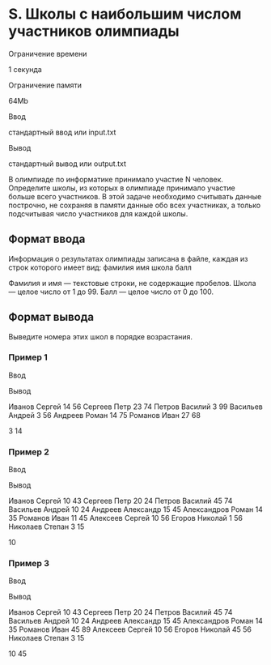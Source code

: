 S. Школы с наибольшим числом участников олимпиады
=================================================

Ограничение времени

1 секунда

Ограничение памяти

64Mb

Ввод

стандартный ввод или input.txt

Вывод

стандартный вывод или output.txt

В олимпиаде по информатике принимало участие N человек. Определите школы, из которых в олимпиаде принимало участие больше всего участников. В этой задаче необходимо считывать данные построчно, не сохраняя в памяти данные обо всех участниках, а только подсчитывая число участников для каждой школы.

Формат ввода
------------

Информация о результатах олимпиады записана в файле, каждая из строк которого имеет вид: фамилия имя школа балл

Фамилия и имя — текстовые строки, не содержащие пробелов. Школа — целое число от 1 до 99. Балл — целое число от 0 до 100.

Формат вывода
-------------

Выведите номера этих школ в порядке возрастания.

### Пример 1

Ввод

Вывод

Иванов Сергей 14 56
Сергеев Петр 23 74
Петров Василий 3 99
Васильев Андрей 3 56
Андреев Роман 14 75
Романов Иван 27 68

3 14 

### Пример 2

Ввод

Вывод

Иванов Сергей 10 43
Сергеев Петр 20 24
Петров Василий 45 74
Васильев Андрей 10 24
Андреев Александр 15 45
Александров Роман 14 35
Романов Иван 11 45
Алексеев Сергей 10 56
Егоров Николай 1 56
Николаев Степан 3 15

10 

### Пример 3

Ввод

Вывод

Иванов Сергей 10 43
Сергеев Петр 20 24
Петров Василий 45 74
Васильев Андрей 10 24
Андреев Александр 15 45
Александров Роман 14 35
Романов Иван 45 89
Алексеев Сергей 10 56
Егоров Николай 45 56
Николаев Степан 3 15

10 45
